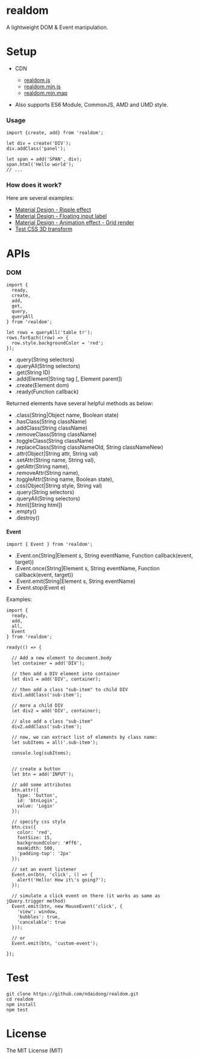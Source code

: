 # realdom
A lightweight DOM & Event manipulation.

# Setup

- CDN

  - [realdom.js](https://rawgit.com/SaulDoesCode/realdom/master/dist/realdom.js)
  - [realdom.min.js](https://rawgit.com/SaulDoesCode/realdom/master/dist/realdom.min.js)
  - [realdom.min.map](https://rawgit.com/SaulDoesCode/realdom/master/dist/realdom.min.map)

- Also supports ES6 Module, CommonJS, AMD and UMD style.

### Usage

```
import {create, add} from 'realdom';

let div = create('DIV');
div.addClass('panel');

let span = add('SPAN', div);
span.html('Hello world');
// ...

```

### How does it work?

Here are several examples:

- [Material Design - Ripple effect](https://codepen.io/ndaidong/full/VbNPBa/)
- [Material Design - Floating input label](https://codepen.io/ndaidong/full/NjmYrj/)
- [Material Design - Animation effect - Grid render](https://codepen.io/ndaidong/full/WjqbjJ/)
- [Test CSS 3D transform](https://codepen.io/ndaidong/pen/JRmXvZ)


# APIs

### DOM

```
import {
  ready,
  create,
  add,
  get,
  query,
  queryAll
} from 'realdom';

let rows = queryAll('table tr');
rows.forEach((row) => {
  row.style.backgroundColor = 'red';
});

```

 - .query(String selectors)
 - .queryAll(String selectors)
 - .get(String ID)
 - .add(Element|String tag [, Element parent])
 - .create(Element dom)
 - .ready(Function callback)

Returned elements have several helpful methods as below:
 - .class(String|Object name, Boolean state)
 - .hasClass(String className)
 - .addClass(String className)
 - .removeClass(String className)
 - .toggleClass(String className)
 - .replaceClass(String classNameOld, String classNameNew)
 - .attr(Object|String attr, String val)
 - .setAttr(String name, String val),
 - .getAttr(String name),
 - .removeAttr(String name),
 - .toggleAttr(String name, Boolean state),
 - .css(Object|String style, String val)
 - .query(String selectors)
 - .queryAll(String selectors)
 - .html([String html])
 - .empty()
 - .destroy()


#### Event

```
import { Event } from 'realdom';
```

- .Event.on(String|Element s, String eventName, Function callback(event, target))
- .Event.once(String|Element s, String eventName, Function callback(event, target))
- .Event.emit(String|Element s, String eventName)
- .Event.stop(Event e)

Examples:

```
import {
  ready,
  add,
  all,
  Event
} from 'realdom';

ready(() => {

  // Add a new element to document.body
  let container = add('DIV');

  // then add a DIV element into container
  let div1 = add('DIV', container);

  // then add a class "sub-item" to child DIV
  div1.addClass('sub-item');

  // more a child DIV
  let div2 = add('DIV', container);

  // also add a class "sub-item"
  div2.addClass('sub-item');

  // now, we can extract list of elements by class name:
  let subItems = all('.sub-item');

  console.log(subItems);


  // create a button
  let btn = add('INPUT');

  // add some attributes
  btn.attr({
    type: 'button',
    id: 'btnLogin',
    value: 'Login'
  });

  // specify css style
  btn.css({
    color: 'red',
    fontSize: 15,
    backgroundColor: '#ff6',
    maxWidth: 500,
    'padding-top': '2px'
  });

  // set an event listener
  Event.on(btn, 'click', () => {
    alert('Hello! How it\'s going?');
  });

  // simulate a click event on there (it works as same as jQuery.trigger method)
  Event.emit(btn, new MouseEvent('click', {
    'view': window,
    'bubbles': true,
    'cancelable': true
  }));

  // or
  Event.emit(btn, 'custom-event');

});
```


# Test

```
git clone https://github.com/ndaidong/realdom.git
cd realdom
npm install
npm test
```



# License

The MIT License (MIT)
